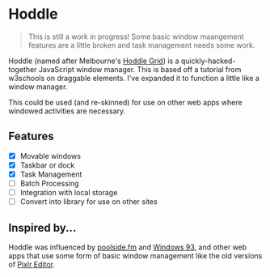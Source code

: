 # Hoddle
> This is still a work in progress! Some basic window maangement features are a little broken and task management needs some work.

Hoddle (named after Melbourne's [Hoddle Grid](https://en.wikipedia.org/wiki/Hoddle_Grid)) is a quickly-hacked-together JavaScript window manager. This is based off a tutorial from w3schools on draggable elements. I've expanded it to function a little like a window manager.

This could be used (and re-skinned) for use on other web apps where windowed activities are necessary.

## Features

- [x] Movable windows
- [x] Taskbar or dock
- [x] Task Management
- [ ] Batch Processing
- [ ] Integration with local storage
- [ ] Convert into library for use on other sites

## Inspired by...
Hoddle was influenced by [poolside.fm](https://poolside.fm/) and [Windows 93](https://www.windows93.net/), and other web apps that use some form of basic window management like the old versions of [Pixlr Editor](https://pixlr.com/e/).